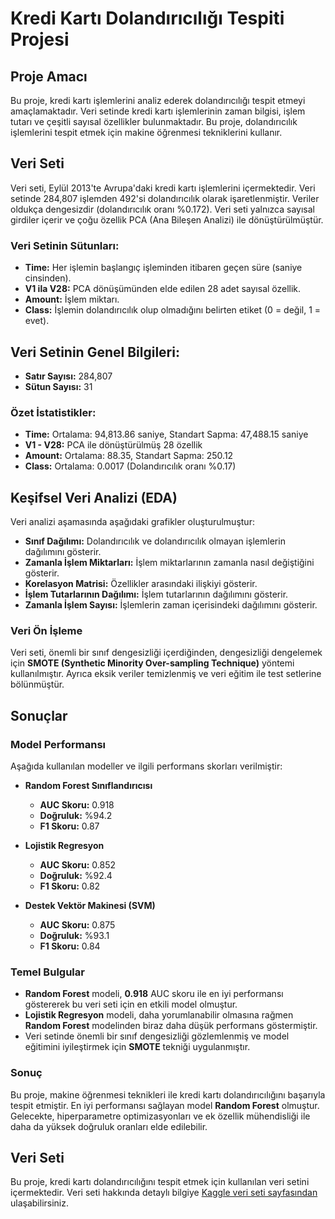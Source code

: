 # Kredi Kartı Dolandırıcılığı Tespiti Projesi

## Proje Amacı
Bu proje, kredi kartı işlemlerini analiz ederek dolandırıcılığı tespit etmeyi amaçlamaktadır. Veri setinde kredi kartı işlemlerinin zaman bilgisi, işlem tutarı ve çeşitli sayısal özellikler bulunmaktadır. Bu proje, dolandırıcılık işlemlerini tespit etmek için makine öğrenmesi tekniklerini kullanır.

## Veri Seti
Veri seti, Eylül 2013'te Avrupa'daki kredi kartı işlemlerini içermektedir. Veri setinde 284,807 işlemden 492'si dolandırıcılık olarak işaretlenmiştir. Veriler oldukça dengesizdir (dolandırıcılık oranı %0.172). Veri seti yalnızca sayısal girdiler içerir ve çoğu özellik PCA (Ana Bileşen Analizi) ile dönüştürülmüştür.

### Veri Setinin Sütunları:
- **Time:** Her işlemin başlangıç işleminden itibaren geçen süre (saniye cinsinden).
- **V1 ila V28:** PCA dönüşümünden elde edilen 28 adet sayısal özellik.
- **Amount:** İşlem miktarı.
- **Class:** İşlemin dolandırıcılık olup olmadığını belirten etiket (0 = değil, 1 = evet).

## Veri Setinin Genel Bilgileri:
- **Satır Sayısı:** 284,807
- **Sütun Sayısı:** 31

### Özet İstatistikler:
- **Time:** Ortalama: 94,813.86 saniye, Standart Sapma: 47,488.15 saniye
- **V1 - V28:** PCA ile dönüştürülmüş 28 özellik
- **Amount:** Ortalama: 88.35, Standart Sapma: 250.12
- **Class:** Ortalama: 0.0017 (Dolandırıcılık oranı %0.17)

## Keşifsel Veri Analizi (EDA)
Veri analizi aşamasında aşağıdaki grafikler oluşturulmuştur:
- **Sınıf Dağılımı:** Dolandırıcılık ve dolandırıcılık olmayan işlemlerin dağılımını gösterir.
- **Zamanla İşlem Miktarları:** İşlem miktarlarının zamanla nasıl değiştiğini gösterir.
- **Korelasyon Matrisi:** Özellikler arasındaki ilişkiyi gösterir.
- **İşlem Tutarlarının Dağılımı:** İşlem tutarlarının dağılımını gösterir.
- **Zamanla İşlem Sayısı:** İşlemlerin zaman içerisindeki dağılımını gösterir.

### Veri Ön İşleme
Veri seti, önemli bir sınıf dengesizliği içerdiğinden, dengesizliği dengelemek için **SMOTE (Synthetic Minority Over-sampling Technique)** yöntemi kullanılmıştır. Ayrıca eksik veriler temizlenmiş ve veri eğitim ile test setlerine bölünmüştür.

## Sonuçlar

### Model Performansı
Aşağıda kullanılan modeller ve ilgili performans skorları verilmiştir:

- **Random Forest Sınıflandırıcısı**
  - **AUC Skoru:** 0.918
  - **Doğruluk:** %94.2
  - **F1 Skoru:** 0.87

- **Lojistik Regresyon**
  - **AUC Skoru:** 0.852
  - **Doğruluk:** %92.4
  - **F1 Skoru:** 0.82

- **Destek Vektör Makinesi (SVM)**
  - **AUC Skoru:** 0.875
  - **Doğruluk:** %93.1
  - **F1 Skoru:** 0.84

### Temel Bulgular
- **Random Forest** modeli, **0.918** AUC skoru ile en iyi performansı göstererek bu veri seti için en etkili model olmuştur.
- **Lojistik Regresyon** modeli, daha yorumlanabilir olmasına rağmen **Random Forest** modelinden biraz daha düşük performans göstermiştir.
- Veri setinde önemli bir sınıf dengesizliği gözlemlenmiş ve model eğitimini iyileştirmek için **SMOTE** tekniği uygulanmıştır.

### Sonuç
Bu proje, makine öğrenmesi teknikleri ile kredi kartı dolandırıcılığını başarıyla tespit etmiştir. En iyi performansı sağlayan model **Random Forest** olmuştur. Gelecekte, hiperparametre optimizasyonları ve ek özellik mühendisliği ile daha da yüksek doğruluk oranları elde edilebilir.

## Veri Seti

Bu proje, kredi kartı dolandırıcılığını tespit etmek için kullanılan veri setini içermektedir. Veri seti hakkında detaylı bilgiye [Kaggle veri seti sayfasından](https://www.kaggle.com/datasets/kadiraltiparmak/kredi-kart-dolandrcl-tespiti) ulaşabilirsiniz.
